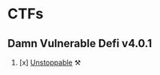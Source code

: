 # CTFs

## Damn Vulnerable Defi v4.0.1
1. [x] [Unstoppable](https://github.com/operation-c/Web3-CTFs/blob/master/damn-vulnerable-defi/Findings.md#h-1-unstoppableflashloan-flash-loans-can-be-haulted-if-balance-of-unstoppabletotalsupply--unstoppabletotalassets-are-not-11) ⚒️
